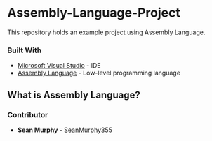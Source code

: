 # Assembly-Language-Project
This repository holds an example project using Assembly Language.

### Built With
* [Microsoft Visual Studio](https://visualstudio.microsoft.com/pl/) - IDE
* [Assembly Language](https://en.wikipedia.org/wiki/Assembly_language) - Low-level programming language

## What is Assembly Language?

### Contributor

* **Sean Murphy** - [SeanMurphy355](https://github.com/Seanmurphy355)

##
